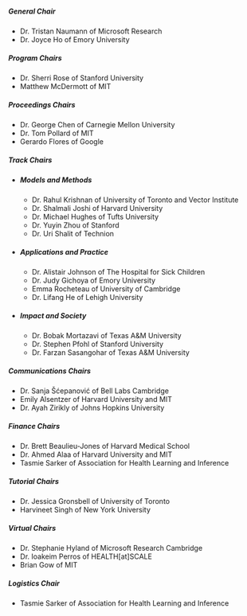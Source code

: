 ##### **General Chair**
- Dr. Tristan Naumann of Microsoft Research
- Dr. Joyce Ho of Emory University
##### **Program Chairs**
- Dr. Sherri Rose of Stanford University
- Matthew McDermott of MIT
##### **Proceedings Chairs**
- Dr. George Chen of Carnegie Mellon University
- Dr. Tom Pollard of MIT
- Gerardo Flores of Google
##### **Track Chairs**
- ##### **Models and Methods**
    * Dr. Rahul Krishnan of University of Toronto and Vector Institute
    * Dr. Shalmali Joshi of Harvard University
    * Dr. Michael Hughes of Tufts University
    * Dr. Yuyin Zhou of Stanford
    * Dr. Uri Shalit of Technion
- ##### **Applications and Practice**
    * Dr. Alistair Johnson of The Hospital for Sick Children
    * Dr. Judy Gichoya of Emory University
    * Emma Rocheteau of University of Cambridge
    * Dr. Lifang He of Lehigh University
- ##### **Impact and Society**
    * Dr. Bobak Mortazavi of Texas A&M University 
    * Dr. Stephen Pfohl of Stanford University
    * Dr. Farzan Sasangohar of Texas A&M University
##### **Communications Chairs**
- Dr. Sanja Šćepanović of Bell Labs Cambridge
- Emily Alsentzer of Harvard University and MIT
- Dr. Ayah Zirikly of Johns Hopkins University
##### **Finance Chairs**
- Dr. Brett Beaulieu-Jones of Harvard Medical School
- Dr. Ahmed Alaa of Harvard University and MIT
- Tasmie Sarker of Association for Health Learning and Inference
##### **Tutorial Chairs**
- Dr. Jessica Gronsbell of University of Toronto
- Harvineet Singh of New York University
##### **Virtual Chairs**
- Dr. Stephanie Hyland of Microsoft Research Cambridge
- Dr. Ioakeim Perros of HEALTH[at]SCALE
- Brian Gow of MIT
##### **Logistics Chair**
- Tasmie Sarker of Association for Health Learning and Inference
